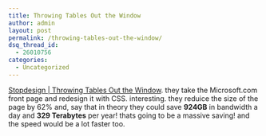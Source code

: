 ```yaml
---
title: Throwing Tables Out the Window
author: admin
layout: post
permalink: /throwing-tables-out-the-window/
dsq_thread_id:
  - 26010756
categories:
  - Uncategorized
---
```

[Stopdesign | Throwing Tables Out the Window][1]. they take the Microsoft.com front page and redesign it with CSS. interesting. they reduice the size of the page by 62% and, say that in theory they could save **924GB** in bandwidth a day and **329 Terabytes** per year! thats going to be a massive saving! and the speed would be a lot faster too.

 [1]: http://www.stopdesign.com/articles/throwing_tables/